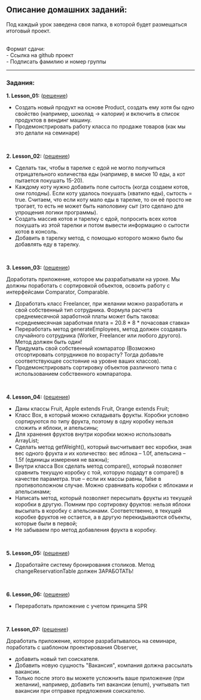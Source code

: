 ## Описание домашних заданий:
Под каждый урок заведена своя папка, в которой будет размещаться итоговый проект.
<br><br>

Формат сдачи:<br> - Ссылка на github проект <br> - Подписать фамилию и номер группы

----

### Задания:
**1. Lesson_01:** ([решение](https://github.com/K-Alex-a/OOP_HomeWork/tree/4ec9276670b71bc5a45e485fe66d0bc2f9b24844/src/main/java/lesson_01))
 - Создать новый продукт на основе Product, создать ему хотя бы одно свойство (например, шоколад -> калории) и включить в список продуктов в вендинг машину.
 - Продемонстрировать работу класса по продаже товаров (как мы это делали на семинаре)
<br>

**2. Lesson_02:**  ([решение](https://github.com/K-Alex-a/OOP_HomeWork/tree/7e35e49470c79dcea1c902aaf981c30b29ae6e6c/src/main/java/lesson_02))
 - Сделать так, чтобы в тарелке с едой не могло получиться отрицательного количества еды (например, в миске 10 еды, а кот пытается покушать 15-20).
 - Каждому коту нужно добавить поле сытость (когда создаем котов, они голодны). Если коту удалось покушать (хватило еды), сытость = true. Считаем, что если коту мало еды в тарелке, то он её просто не трогает, то есть не может быть наполовину сыт (это сделано для упрощения логики программы).
 - Создать массив котов и тарелку с едой, попросить всех котов покушать из этой тарелки и потом вывести информацию о сытости котов в консоль.
 - Добавить в тарелку метод, с помощью которого можно было бы добавлять еду в тарелку.
<br>

**3. Lesson_03:**  ([решение](https://github.com/K-Alex-a/OOP_HomeWork/tree/e5ef50a7c3cb14e769d6c8ad9dc3840ff5b64b1a/src/main/java/lesson_03))

Доработать приложение, которое мы разрабатывали на уроке. Мы должны поработать с сортировкой объектов, освоить работу с интерфейсами Comparator, Comparable.
- Доработать класс Freelancer, при желании можно разработать и свой собственный тип сотрудника. Формула расчета среднемесячной заработной платы может быть такова: «среднемесячная заработная плата = 20.8 * 8 * почасовая ставка»
- Переработать метод generateEmployees, метод должен создавать случайного сотрудника (Worker, Freelancer или любого другого). Метод должен быть один!
- Придумать свой собственный компаратор (Возможно отсортировать сотрудников по возрасту? Тогда добавьте соответствующее состояние на уровне ваших классов).
- Продемонстрировать сортировку объектов различного типа с использованием собственного компаратора.
<br>

**4. Lesson_04:**  ([решение](https://github.com/K-Alex-a/OOP_HomeWork/tree/483ae524b35f0fafda656422caab4bc82f4ab551/src/main/java/lesson_04))

- Даны классы Fruit, Apple extends Fruit, Orange extends Fruit;
- Класс Box, в который можно складывать фрукты. Коробки условно сортируются по типу фрукта,
поэтому в одну коробку нельзя сложить и яблоки, и апельсины;
- Для хранения фруктов внутри коробки можно использовать ArrayList;
- Сделать метод getWeight(), который высчитывает вес коробки, зная вес одного фрукта и их количество:
вес яблока – 1.0f, апельсина – 1.5f (единицы измерения не важны);
- Внутри класса Box сделать метод compare(), который позволяет сравнить текущую коробку с той, которую
подадут в compare() в качестве параметра. true – если их массы равны, false в противоположном случае.
Можно сравнивать коробки с яблоками и апельсинами;
- Написать метод, который позволяет пересыпать фрукты из текущей коробки в другую.
Помним про сортировку фруктов: нельзя яблоки высыпать в коробку с апельсинами.
Соответственно, в текущей коробке фруктов не остается, а в другую перекидываются объекты, которые были в первой;
- Не забываем про метод добавления фрукта в коробку.
<br>

**5. Lesson_05:**   ([решение](https://github.com/K-Alex-a/OOP_HomeWork/tree/35500c43d631bba261f9b800655c9d143364c2a6/src/main/java/lesson_05))

- Доработайте систему бронирования столиков. Метод changeReservationTable должен ЗАРАБОТАТЬ!
<br>

**6. Lesson_06:**   ([решение](https://github.com/K-Alex-a/OOP_HomeWork/tree/f661c3a188afe59dc5102097a584435bee959a9d/src/main/java/lesson_06))

- Переработать приложение с учетом принципа SPR
<br>

**7. Lesson_07:**  ([решение]())

Доработать приложение, которое разрабатывалось на семинаре, поработать с шаблоном проектирования Observer,
- добавить новый тип соискателя.
- Добавить новую сущность "Вакансия", компания должна рассылать вакансии.
- Только после этого вы можете усложнить ваше приложение (при желании), например, добавить тип вакансии (enum), учитывать тип вакансии при отправке предложения соискателю.


